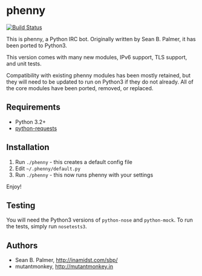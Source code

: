 # phenny
[![Build Status](https://travis-ci.org/mutantmonkey/phenny.png?branch=master)](https://travis-ci.org/mutantmonkey/phenny)

This is phenny, a Python IRC bot. Originally written by Sean B. Palmer, it has
been ported to Python3.

This version comes with many new modules, IPv6 support, TLS support, and unit
tests.

Compatibility with existing phenny modules has been mostly retained, but they
will need to be updated to run on Python3 if they do not already. All of the
core modules have been ported, removed, or replaced.

## Requirements
* Python 3.2+
* [python-requests](http://docs.python-requests.org/en/latest/)

## Installation
1. Run `./phenny` - this creates a default config file
2. Edit `~/.phenny/default.py`
3. Run `./phenny` - this now runs phenny with your settings

Enjoy!

## Testing
You will need the Python3 versions of `python-nose` and `python-mock`. To run
the tests, simply run `nosetests3`.

## Authors
* Sean B. Palmer, http://inamidst.com/sbp/
* mutantmonkey, http://mutantmonkey.in
